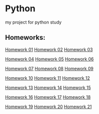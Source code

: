# Python
 my project for python study

## Homeworks:

[Homework 01](https://github.com/fcss88/python/HW01)
[Homework 02](https://github.com/fcss88/python/HW02)
[Homework 03](https://github.com/fcss88/python/HW03)

[Homework 04](https://github.com/fcss88/python/HW04)
[Homework 05](https://github.com/fcss88/python/HW05)
[Homework 06](https://github.com/fcss88/python/HW06)

[Homework 07](https://github.com/fcss88/python/HW07)
[Homework 08](https://github.com/fcss88/python/HW08)
[Homework 09](https://github.com/fcss88/python/HW09)

[Homework 10](https://github.com/fcss88/python/HW10)
[Homework 11]()
[Homework 12]()

[Homework 13]()
[Homework 14]()
[Homework 15]()

[Homework 16]()
[Homework 17]()
[Homework 18]()

[Homework 19]()
[Homework 20]()
[Homework 21]()
